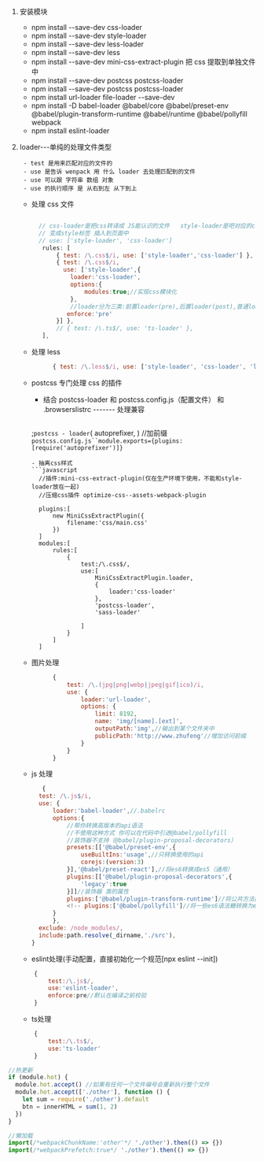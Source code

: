 1.  安装模块

    - npm install --save-dev css-loader
    - npm install --save-dev style-loader
    - npm install --save-dev less-loader
    - npm install --save-dev less
    - npm install --save-dev mini-css-extract-plugin 把 css 提取到单独文件中
    - npm install --save-dev postcss postcss-loader
    - npm install --save-dev postcss postcss-loader
    - npm install url-loader file-loader --save-dev
    - npm install -D babel-loader @babel/core @babel/preset-env @babel/plugin-transform-runtime @babel/runtime
      @babel/pollyfill webpack
    - npm install eslint-loader

2.  loader---单纯的处理文件类型

         - test 是用来匹配对应的文件的
         - use 是告诉 wenpack 用 什么 loader 去处理匹配到的文件
         - use 可以跟 字符串 数组 对象
         - use 的执行顺序 是 从右到左 从下到上

    - 处理 css 文件

      ```javascript

        // css-loader是把css转译成 JS能认识的文件   style-loader是吧对应的css
        // 变成style标签 插入到页面中
        // use: ['style-loader', 'css-loader']
         rules: [
             { test: /\.css$/i, use: ['style-loader','css-loader'] },
             { test: /\.css$/i,
               use: ['style-loader',{
                 loader:'css-loader',
                 options:{
                     modules:true;//实现css模块化
                 },
                 //loader分为三类:前置loader(pre),后置loader(post),普通loader
                enforce:'pre'
             }] },
             // { test: /\.ts$/, use: 'ts-loader' },
         ],
      ```


    - 处理 less

      ```javascript
            { test: /\.less$/i, use: ['style-loader', 'css-loader', 'less-loader'] },
      ```

    - postcss 专门处理 css 的插件

      - 结合 postcss-loader 和 postcss.config.js（配置文件） 和 .browserslistrc ------- 处理兼容

        ```javascript
      ;`postcss - loader`(
        autoprefixer,
      ) //加前缀
      `postcss.config.js``module.exports={plugins:[require('autoprefixer')]}`
      ```
      - 抽离css样式
      ```javascript
        //插件:mini-css-extract-plugin(仅在生产环境下使用，不能和style-loader放在一起)
        //压缩css插件 optimize-css--assets-webpack-plugin

        plugins:[
            new MiniCssExtractPlugin({
                filename:'css/main.css'
            })
        ]
        modules:[
            rules:[
                {
                    test:/\.css$/,
                    use:[
                        MiniCssExtractPlugin.loader,
                        {
                            loader:'css-loader'
                        },
                        'postcss-loader',
                        'sass-loader'

                    ]
                }
            ]
        ]
      ```
    - 图片处理

      ```javascript
            {
                test: /\.(jpg|png|webp|jpeg|gif|ico)/i,
                use: {
                    loader:'url-loader',
                    options: {
                        limit: 8192,
                        name: 'img/[name].[ext]',
                        outputPath:'img',//输出到某个文件夹中
                        publicPath:'http://www.zhufeng'//增加访问前缀
                    }
                }
            }
      ```

    - js 处理

      ```javascript
         {
        test: /\.js$/i,
        use: {
            loader:'babel-loader',//.babelrc
            options:{
                //帮你转换高版本的api语法
                //不使用这种方式 你可以在代码中引进@babel/pollyfill
                //装饰器不支持（@babel/plugin-proposal-decorators）
                presets:[['@babel/preset-env',{
                    useBuiltIns:'usage',//只转换使用的api
                    corejs:(version:3)
                }],'@babel/preset-react'],//将es6转换成es5（通用）
                plugins:[['@babel/plugin-proposal-decorators',{
                    'legacy':true
                }]]//装饰器 类的属性
                plugins:['@babel/plugin-transform-runtime']//将公共方法提到一起去
                <!-- plugins:['@babel/pollyfill']//将一些es6语法糖转换为es5 例如promise -->
            }
            },
        exclude: /node_modules/,
        include:path.resolve(_dirname,'./src'),
      }
      ```

    - eslint处理(手动配置，直接初始化一个规范[npx eslint --init])

    ```javascript
        {
            test:/\.js$/,
            use:'eslint-loader',
            enforce:pre//默认在编译之前校验
        }
    ```
    - ts处理
    ```javascript
        {
            test:/\.ts$/,
            use:'ts-loader'
        }
    ```

```javascript
//热更新
if (module.hot) {
  module.hot.accept() //如果有任何一个文件编号会重新执行整个文件
  module.hot.accept(['./other'], function () {
    let sum = require('./other').default
    btn = innerHTML = sum(1, 2)
  })
}
```

```javascript
//懒加载
import(/*webpackChunkName:'other'*/ './other').then(() => {})
import(/*webpackPrefetch:true*/ './other').then(() => {})
```
